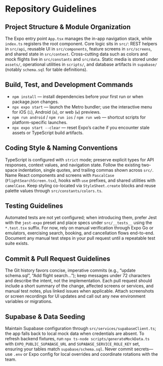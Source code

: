 # Repository Guidelines

## Project Structure & Module Organization
The Expo entry point `App.tsx` manages the in-app navigation stack, while `index.ts` registers the root component. Core logic sits in `src/`: REST helpers in `src/api`, reusable UI in `src/components`, feature screens in `src/screens`, and shared state in `src/context`. Cross-cutting data such as colors and mock flights live in `src/constants` and `src/data`. Static media is stored under `assets/`, operational utilities in `scripts/`, and database artifacts in `supabase/` (notably `schema.sql` for table definitions).

## Build, Test, and Development Commands
- `npm install` — install dependencies before your first run or when package.json changes.
- `npx expo start` — launch the Metro bundler; use the interactive menu for iOS (`i`), Android (`a`), or web (`w`) previews.
- `npm run android` / `npm run ios` / `npm run web` — shortcut scripts for platform-specific launches.
- `npx expo start --clear` — reset Expo’s cache if you encounter stale assets or TypeScript build artifacts.

## Coding Style & Naming Conventions
TypeScript is configured with `strict` mode; preserve explicit types for API responses, context values, and navigation state. Follow the existing two-space indentation, single quotes, and trailing commas shown across `src/`. Name React components and screens with `PascalCase` (`FlightSearchScreen.tsx`), hooks with `use` prefixes, and shared utilities with `camelCase`. Keep styling co-located via `StyleSheet.create` blocks and reuse palette values through `src/constants/colors.ts`.

## Testing Guidelines
Automated tests are not yet configured; when introducing them, prefer Jest with the `jest-expo` preset and place specs under `src/__tests__` using the `*.test.tsx` suffix. For now, rely on manual verification through Expo Go or emulators, exercising search, booking, and cancellation flows end-to-end. Document any manual test steps in your pull request until a repeatable test suite exists.

## Commit & Pull Request Guidelines
The Git history favors concise, imperative commits (e.g., “update schema.sql”, “Add flight search…”); keep messages under 72 characters and describe the intent, not the implementation. Each pull request should include a short summary of the change, affected screens or services, and manual test notes, plus linked issues when applicable. Attach screenshots or screen recordings for UI updates and call out any new environment variables or migrations.

## Supabase & Data Seeding
Maintain Supabase configuration through `src/services/supabaseClient.ts`; the app falls back to local mock data when credentials are absent. To refresh backend fixtures, run `npx ts-node scripts/generateMockData.ts` with `EXPO_PUBLIC_SUPABASE_URL` and `SUPABASE_SERVICE_ROLE_KEY` set, ensuring your tables match `supabase/schema.sql`. Never commit secrets—use `.env` or Expo config for local overrides and coordinate rotations with the team.
